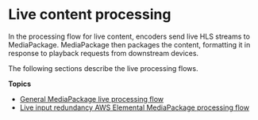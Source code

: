 # Live content processing<a name="what-is-flow-live"></a>

In the processing flow for live content, encoders send live HLS streams to MediaPackage\. MediaPackage then packages the content, formatting it in response to playback requests from downstream devices\. 

The following sections describe the live processing flows\.

**Topics**
+ [General MediaPackage live processing flow](what-is-flow-gen.md)
+ [Live input redundancy AWS Elemental MediaPackage processing flow](what-is-flow-ir.md)